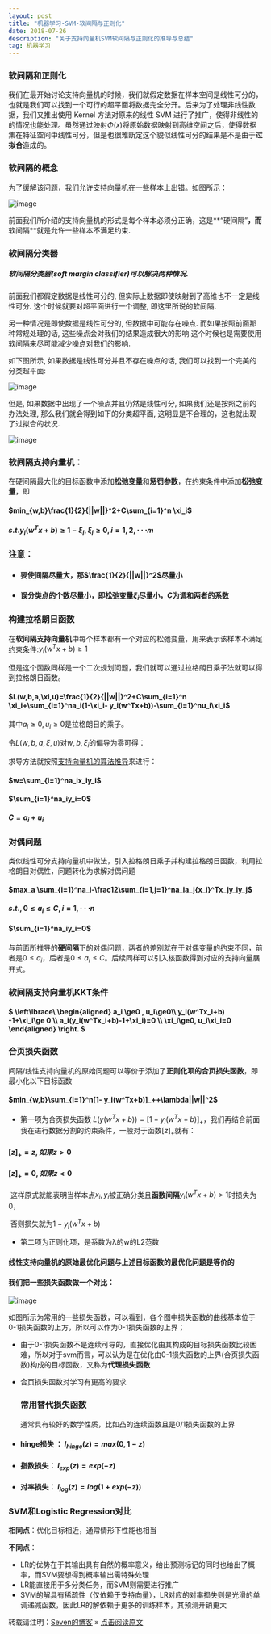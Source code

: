 ```yaml
---
layout: post
title: "机器学习-SVM-软间隔与正则化"
date: 2018-07-26
description: "关于支持向量机SVM软间隔与正则化的推导与总结"
tag: 机器学习 
---
```




### 软间隔和正则化

我们在最开始讨论支持向量机的时候，我们就假定数据在样本空间是线性可分的，也就是我们可以找到一个可行的超平面将数据完全分开。后来为了处理非线性数据，我们又推出使用 Kernel 方法对原来的线性 SVM 进行了推广，使得非线性的的情况也能处理。虽然通过映射$\Phi(x)$将原始数据映射到高维空间之后，使得数据集在特征空间中线性可分，但是也很难断定这个貌似线性可分的结果是不是由于**过拟合**造成的。

 

### 软间隔的概念

为了缓解该问题，我们允许支持向量机在一些样本上出错。如图所示：

![image](/images/ml/27.png)

前面我们所介绍的支持向量机的形式是每个样本必须分正确，这是**“硬间隔”**，而**软间隔**就是允许一些样本不满足约束.

### 软间隔分类器

##### 软间隔分类器(soft margin classifier)可以解决两种情况. 

前面我们都假定数据是线性可分的, 但实际上数据即使映射到了高维也不一定是线性可分. 这个时候就要对超平面进行一个调整, 即这里所说的软间隔. 

另一种情况是即使数据是线性可分的, 但数据中可能存在噪点. 而如果按照前面那种常规处理的话, 这些噪点会对我们的结果造成很大的影响.这个时候也是需要使用软间隔来尽可能减少噪点对我们的影响. 

如下图所示, 如果数据是线性可分并且不存在噪点的话, 我们可以找到一个完美的分类超平面: 

![image](/images/ml/28.png)

但是, 如果数据中出现了一个噪点并且仍然是线性可分, 如果我们还是按照之前的办法处理, 那么我们就会得到如下的分类超平面, 这明显是不合理的，这也就出现了过拟合的状况. 

![image](/images/ml/29.png)

### 软间隔支持向量机：

在硬间隔最大化的目标函数中添加**松弛变量**和**惩罚参数**，在约束条件中添加**松弛变量**，即 

#### $min_{w,b}\frac{1}{2}{||w||}^2+C\sum_{i=1}^n \xi_i$

#### $s.t.y_i(w^Tx+b)\ge1-\xi_i,\xi_i\ge0, i=1,2,\cdot \cdot \cdot m$



### 注意：

- #### 要使间隔尽量大，那$\frac{1}{2}{||w||}^2$尽量小

- #### 误分类点的个数尽量小，即松弛变量$\xi_i$尽量小，$C$为调和两者的系数



### 构建拉格朗日函数

在**软间隔支持向量机**中每个样本都有一个对应的松弛变量，用来表示该样本不满足约束条件:$y_i(w^Tx+b)\ge1$

但是这个函数同样是一个二次规划问题，我们就可以通过拉格朗日乘子法就可以得到拉格朗日函数。

#### $L(w,b,a,\xi,u)=\frac{1}{2}{||w||}^2+C\sum_{i=1}^n \xi_i+\sum_{i=1}^na_i(1-\xi_i- y_i(w^Tx+b))-\sum_{i=1}^nu_i\xi_i$

其中$a_i\ge0, u_i\ge0$是拉格朗日的乘子。

令$L(w,b,a,\xi,u)$对$w,b,\xi_i$的偏导为零可得：

求导方法就按照[支持向量机的算法推导](https://sevenold.github.io/2018/07/ml-svm/)来进行：

#### $w=\sum_{i=1}^na_ix_iy_i$

#### $\sum_{i=1}^na_iy_i=0$

#### $C=a_i+u_i$

### 对偶问题

类似线性可分支持向量机中做法，引入拉格朗日乘子并构建拉格朗日函数，利用拉格朗日对偶性，问题转化为求解对偶问题 

#### $max_a \sum_{i=1}^na_i-\frac12\sum_{i=1,j=1}^na_ia_j{x_i}^Tx_jy_iy_j$

#### $s.t. ,0\le a_i\le C, i=1,\cdot \cdot \cdot n$

#### $\sum_{i=1}^na_iy_i=0$

与前面所推导的**硬间隔**下的对偶问题，两者的差别就在于对偶变量的约束不同，前者是$0\le a_i$，后者是$0\le a_i\le C$。后续同样可以引入核函数得到对应的支持向量展开式。

### 软间隔支持向量机KKT条件

#### $ \left\lbrace\ \begin{aligned} a_i \ge0 , u_i\ge0\\\ y_i(w^Tx_i+b) -1+\xi_i\ge 0 \\\ a_i(y_i(w^Tx_i+b)-1+\xi_i)=0 \\\ \xi_i\ge0, u_i\xi_i=0 \end{aligned} \right. $

### 合页损失函数

间隔/线性支持向量机的原始问题可以等价于添加了**正则化项的合页损失函数**，即最小化以下目标函数 

#### $min_{w,b}\sum_{i=1}^n[1- y_i(w^Tx+b)]_++\lambda||w||^2$

- 第一项为合页损失函数 $L(y(w^Tx+b))=[1- y_i(w^Tx+b)]_+$，我们再结合前面我在进行数据分割的约束条件，一般对于函数$[z]_+$就有：

####        $[z]_+=z, 如果z>0$

####         $[z]_+=0, 如果z<0$

​           这样原式就能表明当样本点$x_i,y_i$被正确分类且**函数间隔**$y_i(w^Tx+b)>1$时损失为0，

​                                                                                                                                         否则损失就为$1-y_i(w^Tx+b)$

- 第二项为正则化项，是系数为λ的w的L2范数

#### **线性支持向量机的原始最优化问题与上述目标函数的最优化问题是等价的** 

#### 我们把一些损失函数做一个对比：

![image](/images/ml/30.png)

如图所示为常用的一些损失函数，可以看到，各个图中损失函数的曲线基本位于0-1损失函数的上方，所以可以作为0-1损失函数的上界；

- 由于0-1损失函数不是连续可导的，直接优化由其构成的目标损失函数比较困难，所以对于svm而言，可以认为是在优化由0-1损失函数的上界(合页损失函数)构成的目标函数，又称为**代理损失函数**

- 合页损失函数对学习有更高的要求

  

  ### 常用替代损失函数

  通常具有较好的数学性质，比如凸的连续函数且是0/1损失函数的上界

- #### hinge损失  ： $l_{hinge}(z)=max(0,1-z)$

- #### 指数损失： $l_{exp}(z)=exp(-z)$

- #### 对率损失： $l_{log}(z)=log(1+exp(-z))$



### SVM和Logistic Regression对比

**相同点**：优化目标相近，通常情形下性能也相当

**不同点**：

- LR的优势在于其输出具有自然的概率意义，给出预测标记的同时也给出了概率，而SVM要想得到概率输出需特殊处理
- LR能直接用于多分类任务，而SVM则需要进行推广
- SVM的解具有稀疏性（仅依赖于支持向量），LR对应的对率损失则是光滑的单调递减函数，因此LR的解依赖于更多的训练样本，其预测开销更大


转载请注明：[Seven的博客](http://seven.github.io) » [点击阅读原文](https://sevenold.github.io/2018/07/ml-svm-L1/)

